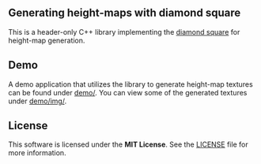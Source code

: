 ## Generating height-maps with diamond square

This is a header-only C++ library implementing the [diamond square](https://en.wikipedia.org/wiki/Diamond-square_algorithm) for height-map generation.

## Demo

A demo application that utilizes the library to generate height-map textures can be found under [demo/](demo/). You can view some of the generated textures under [demo/img/](demo/img/).

## License

This software is licensed under the **MIT License**. See the [LICENSE](LICENSE.txt) file for more information.
